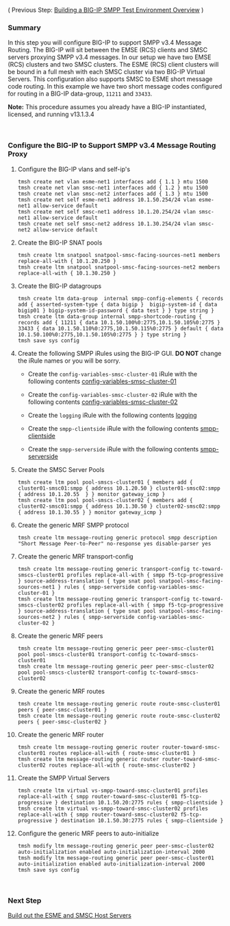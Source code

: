 ( Previous Step: [Building a BIG-IP SMPP Test Environment Overview](https://github.com/grmarxer/Short_Message_Peer-to-Peer_Protocol/blob/master/Building_a_BIG-IP_SMPP_Test_Environment.md) )  

### Summary  

In this step you will configure BIG-IP to support SMPP v3.4 Message Routing.  The BIG-IP will sit between the EMSE (RCS) clients and SMSC servers proxying SMPP v3.4 messages.  In our setup we have two EMSE (RCS) clusters and two SMSC clusters.  The ESME (RCS) client clusters will be bound in a full mesh with each SMSC cluster via two BIG-IP Virtual Servers.  This configuration also supports SMSC to ESME short message code routing.  In this example we have two short message codes configured for routing in a BIG-IP data-group, `11211` and `33433`.  

__Note:__ This procedure assumes you already have a BIG-IP instantiated, licensed, and running v13.1.3.4  

<br/>   

### Configure the BIG-IP to Support SMPP v3.4 Message Routing Proxy  

1.  Configure the BIG-IP vlans and self-ip's  
    ```
    tmsh create net vlan esme-net1 interfaces add { 1.1 } mtu 1500
    tmsh create net vlan smsc-net1 interfaces add { 1.2 } mtu 1500
    tmsh create net vlan smsc-net2 interfaces add { 1.3 } mtu 1500
    tmsh create net self esme-net1 address 10.1.50.254/24 vlan esme-net1 allow-service default
    tmsh create net self smsc-net1 address 10.1.20.254/24 vlan smsc-net1 allow-service default
    tmsh create net self smsc-net2 address 10.1.30.254/24 vlan smsc-net2 allow-service default
    ```  
2.  Create the BIG-IP SNAT pools  
    ```
    tmsh create ltm snatpool snatpool-smsc-facing-sources-net1 members replace-all-with { 10.1.20.250 }
    tmsh create ltm snatpool snatpool-smsc-facing-sources-net2 members replace-all-with { 10.1.30.250 }
    ```  
3. Create the BIG-IP datagroups  
    ```
    tmsh create ltm data-group  internal smpp-config-elements { records add { asserted-system-type { data bigip }  bigip-system-id { data bigip01 } bigip-system-id-password { data test } } type string }
    tmsh create ltm data-group internal smpp-shortcode-routing { records add { 11211 { data 10.1.50.100%0:2775,10.1.50.105%0:2775 } 33433 { data 10.1.50.110%0:2775,10.1.50.115%0:2775 } default { data 10.1.50.100%0:2775,10.1.50.105%0:2775 } } type string }
    tmsh save sys config
    ```  
4.  Create the following SMPP iRules using the BIG-IP GUI.  __DO NOT__ change the iRule names or you will be sorry.  

    - Create the `config-variables-smsc-cluster-01` iRule with the following contents [config-variables-smsc-cluster-01](https://github.com/grmarxer/Short_Message_Peer-to-Peer_Protocol/blob/master/iRules/config-variables-smsc-cluster-01.tcl)


    - Create the `config-variables-smsc-cluster-02` iRule with the following contents [config-variables-smsc-cluster-02](https://github.com/grmarxer/Short_Message_Peer-to-Peer_Protocol/blob/master/iRules/config-variables-smsc-cluster-02.tcl)  


    - Create the `logging` iRule with the following contents [logging](https://github.com/grmarxer/Short_Message_Peer-to-Peer_Protocol/blob/master/iRules/logging.tcl)  


    - Create the `smpp-clientside` iRule with the following contents [smpp-clientside](https://github.com/grmarxer/Short_Message_Peer-to-Peer_Protocol/blob/master/iRules/smpp-clientside.tcl)  


    - Create the `smpp-serverside` iRule with the following contents [smpp-serverside](https://github.com/grmarxer/Short_Message_Peer-to-Peer_Protocol/blob/master/iRules/smpp-serverside.tcl)  
  

5.  Create the SMSC Server Pools  
    ```
    tmsh create ltm pool pool-smscs-cluster01 { members add { cluster01-smsc01:smpp { address 10.1.20.50 } cluster01-smsc02:smpp { address 10.1.20.55  } } monitor gateway_icmp }
    tmsh create ltm pool pool-smscs-cluster02 { members add { cluster02-smsc01:smpp { address 10.1.30.50 } cluster02-smsc02:smpp { address 10.1.30.55 } } monitor gateway_icmp }
    ```  
6.  Create the generic MRF SMPP protocol  
    ```
    tmsh create ltm message-routing generic protocol smpp description "Short Message Peer-to-Peer" no-response yes disable-parser yes
    ```  
7.  Create the generic MRF transport-config  
    ```
    tmsh create ltm message-routing generic transport-config tc-toward-smscs-cluster01 profiles replace-all-with { smpp f5-tcp-progressive } source-address-translation { type snat pool snatpool-smsc-facing-sources-net1 } rules { smpp-serverside config-variables-smsc-cluster-01 } 
    tmsh create ltm message-routing generic transport-config tc-toward-smscs-cluster02 profiles replace-all-with { smpp f5-tcp-progressive } source-address-translation { type snat pool snatpool-smsc-facing-sources-net2 } rules { smpp-serverside config-variables-smsc-cluster-02 }
    ```  
8.  Create the generic MRF peers  
    ```
    tmsh create ltm message-routing generic peer peer-smsc-cluster01 pool pool-smscs-cluster01 transport-config tc-toward-smscs-cluster01
    tmsh create ltm message-routing generic peer peer-smsc-cluster02 pool pool-smscs-cluster02 transport-config tc-toward-smscs-cluster02
    ```  
9. Create the generic MRF routes  
    ```
    tmsh create ltm message-routing generic route route-smsc-cluster01 peers { peer-smsc-cluster01 }
    tmsh create ltm message-routing generic route route-smsc-cluster02 peers { peer-smsc-cluster02 }
    ```  
10. Create the generic MRF router  
    ```
    tmsh create ltm message-routing generic router router-toward-smsc-cluster01 routes replace-all-with { route-smsc-cluster01 }
    tmsh create ltm message-routing generic router router-toward-smsc-cluster02 routes replace-all-with { route-smsc-cluster02 }
    ```  

11.  Create the SMPP Virtual Servers  
        ```
        tmsh create ltm virtual vs-smpp-toward-smsc-cluster01 profiles replace-all-with { smpp router-toward-smsc-cluster01 f5-tcp-progressive } destination 10.1.50.20:2775 rules { smpp-clientside }
        tmsh create ltm virtual vs-smpp-toward-smsc-cluster02 profiles replace-all-with { smpp router-toward-smsc-cluster02 f5-tcp-progressive } destination 10.1.50.30:2775 rules { smpp-clientside }
        ```  
12.  Configure the generic MRF peers to auto-initialize  
        ```
        tmsh modify ltm message-routing generic peer peer-smsc-cluster02 auto-initialization enabled auto-initialization-interval 2000
        tmsh modify ltm message-routing generic peer peer-smsc-cluster01 auto-initialization enabled auto-initialization-interval 2000
        tmsh save sys config
        ```  
<br/>   

### Next Step  

[Build out the ESME and SMSC Host Servers](https://github.com/grmarxer/Short_Message_Peer-to-Peer_Protocol/blob/master/procedures/2-Building_out_SMSC_and_ESME.md)
